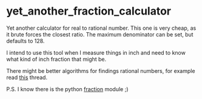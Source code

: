 # yet_another_fraction_calculator

Yet another calculator for real to rational number.
This one is very cheap, as it brute forces the closest ratio.
The maximum denominator can be set, but defaults to 128.

I intend to use this tool when I measure things in inch and need to know what
kind of inch fraction that might be.

There might be better algorithms for findings rational numbers, for example read
[this](https://stackoverflow.com/questions/4385580/finding-the-closest-integer-fraction-to-a-given-random-real) thread.

P.S. I know there is the python [fraction](https://docs.python.org/3/library/fractions.html#fractions.Fraction) module ;)

